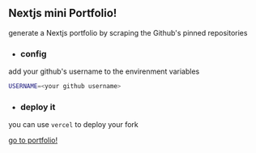 ## Nextjs mini Portfolio!

generate a Nextjs portfolio by scraping the Github's pinned repositories



- ### config
add your github's username to the envirenment variables
```sh
USERNAME=<your github username>
```

- ### deploy it
you can use `vercel` to deploy your fork

[go to portfolio!](https://portfolio-nextjs-zeta-seven.vercel.app/)

